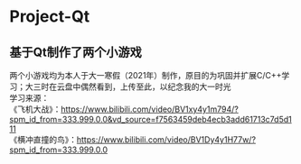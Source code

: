 # Project-Qt
## 基于Qt制作了两个小游戏
两个小游戏均为本人于大一寒假（2021年）制作，原目的为巩固并扩展C/C++学习；大三时在云盘中偶然看到，上传至此，以纪念我的大一时光<br>
学习来源：<br>
《飞机大战》：https://www.bilibili.com/video/BV1xy4y1m794/?spm_id_from=333.999.0.0&vd_source=f7563459deb4ecb3add61713c7d5d111<br>
《横冲直撞的鸟》：https://www.bilibili.com/video/BV1Dy4y1H77w/?spm_id_from=333.999.0.0<br>
